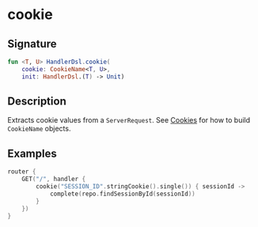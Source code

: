 # cookie

## Signature

```kotlin
fun <T, U> HandlerDsl.cookie(
    cookie: CookieName<T, U>, 
    init: HandlerDsl.(T) -> Unit)
```

## Description

Extracts cookie values from a `ServerRequest`. See [Cookies](README.md) for how to build `CookieName` objects. 

## Examples

```kotlin
router {
    GET("/", handler {
        cookie("SESSION_ID".stringCookie().single()) { sessionId ->
            complete(repo.findSessionById(sessionId))
        }
    })
}
```
